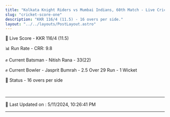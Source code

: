 ```yaml
---
title: "Kolkata Knight Riders vs Mumbai Indians, 60th Match - Live Cricket Score"
slug: "cricket-score-one"
description: "KKR 116/4 (11.5) - 16 overs per side."
layout: "../../layouts/PostLayout.astro"
---
```


🔴 Live Score - KKR 116/4 (11.5)  

📊 Run Rate - CRR: 9.8  

✊ Current Batsman - Nitish Rana - 33(22)  

✊ Current Bowler - Jasprit Bumrah - 2.5 Over 29 Run - 1 Wicket  

📑 Status - 16 overs per side

<br />

***

📝 Last Updated on : 5/11/2024, 10:26:41 PM

***

